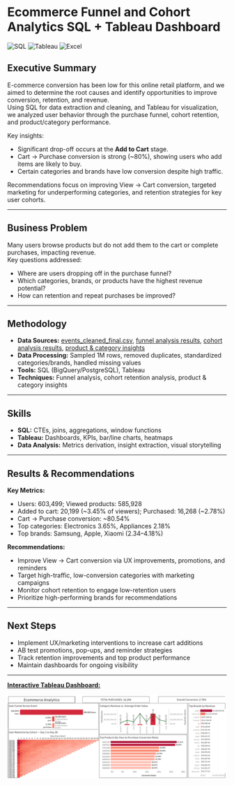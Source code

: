 # Ecommerce Funnel and Cohort Analytics SQL + Tableau Dashboard

![SQL](https://img.shields.io/badge/SQL-blue) 
![Tableau](https://img.shields.io/badge/Tableau-orange) 
![Excel](https://img.shields.io/badge/Excel-green)

## Executive Summary
E-commerce conversion has been low for this online retail platform, and we aimed to determine the root causes and identify opportunities to improve conversion, retention, and revenue.  
Using SQL for data extraction and cleaning, and Tableau for visualization, we analyzed user behavior through the purchase funnel, cohort retention, and product/category performance.  

Key insights:  
- Significant drop-off occurs at the **Add to Cart** stage.  
- Cart → Purchase conversion is strong (~80%), showing users who add items are likely to buy.  
- Certain categories and brands have low conversion despite high traffic.  

Recommendations focus on improving View → Cart conversion, targeted marketing for underperforming categories, and retention strategies for key user cohorts.

---

## Business Problem
Many users browse products but do not add them to the cart or complete purchases, impacting revenue.  
Key questions addressed:  
- Where are users dropping off in the purchase funnel?  
- Which categories, brands, or products have the highest revenue potential?  
- How can retention and repeat purchases be improved?

---

## Methodology
- **Data Sources:** [events_cleaned_final.csv](data/cleaned/events_cleaned_final.csv), [funnel analysis results](results/funnel_analysis/), [cohort analysis results](results/cohort_analysis/), [product & category insights](results/product_and_category_insights/)
- **Data Processing:** Sampled 1M rows, removed duplicates, standardized categories/brands, handled missing values  
- **Tools:** SQL (BigQuery/PostgreSQL), Tableau  
- **Techniques:** Funnel analysis, cohort retention analysis, product & category insights  

---

## Skills
- **SQL:** CTEs, joins, aggregations, window functions
- **Tableau:** Dashboards, KPIs, bar/line charts, heatmaps  
- **Data Analysis:** Metrics derivation, insight extraction, visual storytelling  

---

## Results & Recommendations
**Key Metrics:**  
- Users: 603,499; Viewed products: 585,928  
- Added to cart: 20,199 (~3.45% of viewers); Purchased: 16,268 (~2.78%)  
- Cart → Purchase conversion: ~80.54%  
- Top categories: Electronics 3.65%, Appliances 2.18%  
- Top brands: Samsung, Apple, Xiaomi (2.34–4.18%)  

**Recommendations:**  
- Improve View → Cart conversion via UX improvements, promotions, and reminders  
- Target high-traffic, low-conversion categories with marketing campaigns  
- Monitor cohort retention to engage low-retention users  
- Prioritize high-performing brands for recommendations  

---

## Next Steps
- Implement UX/marketing interventions to increase cart additions  
- AB test promotions, pop-ups, and reminder strategies  
- Track retention improvements and top product performance  
- Maintain dashboards for ongoing visibility  

---
[**Interactive Tableau Dashboard:**](https://public.tableau.com/shared/RFZPBK4Y5?:display_count=n&:origin=viz_share_link)

![**Dashboard Screenshot**](dashboard/Ecommerce_analytics_dashboard.png)
